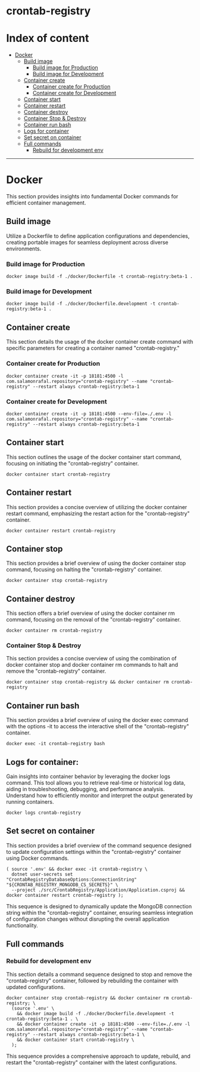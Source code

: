 # crontab-registry

# Index of content
* [Docker](#docker)
  * [Build image](#build-image)
    * [Build image for Production](#build-image-for-production)
    * [Build image for Development](#build-image-for-development)
  * [Container create](#container-create)
    * [Container create for Production](#container-create-for-production)
    * [Container create for Development](#container-create-for-development)
  * [Container start](#container-start)
  * [Container restart](#container-restart)
  * [Container destroy](#container-destroy)
  * [Container Stop & Destroy](#container-stop--destroy)
  * [Container run bash](#container-run-bash)
  * [Logs for container](#logs-for-container)
  * [Set secret on container](#set-secret-on-container)
  * [Full commands](#full-commands)
    * [Rebuild for development env](#rebuild-for-development-env)


---


# Docker 
This section provides insights into fundamental Docker commands for efficient container management.

## Build image
Utilize a Dockerfile to define application configurations and dependencies, creating portable images for seamless deployment across diverse environments.

### Build image for Production
```shell
docker image build -f ./docker/Dockerfile -t crontab-registry:beta-1 .
```

### Build image for Development
```shell
docker image build -f ./docker/Dockerfile.development -t crontab-registry:beta-1 .
```


## Container create
This section details the usage of the docker container create command with specific parameters for creating a container named "crontab-registry."

### Container create for Production
```shell
docker container create -it -p 18181:4500 -l com.salamonrafal.repository="crontab-registry" --name "crontab-registry" --restart always crontab-registry:beta-1
```

### Container create for Development
```shell
docker container create -it -p 18181:4500 --env-file=./.env -l com.salamonrafal.repository="crontab-registry" --name "crontab-registry" --restart always crontab-registry:beta-1
```


## Container start
This section outlines the usage of the docker container start command, focusing on initiating the "crontab-registry" container.

```shell
docker container start crontab-registry
```


## Container restart
This section provides a concise overview of utilizing the docker container restart command, emphasizing the restart action for the "crontab-registry" container.

```shell
docker container restart crontab-registry
```


## Container stop
This section provides a brief overview of using the docker container stop command, focusing on halting the "crontab-registry" container.

```shell
docker container stop crontab-registry
```


## Container destroy
This section offers a brief overview of using the docker container rm command, focusing on the removal of the "crontab-registry" container.

```shell
docker container rm crontab-registry
```

### Container Stop & Destroy
This section provides a concise overview of using the combination of docker container stop and docker container rm commands to halt and remove the "crontab-registry" container.

```shell
docker container stop crontab-registry && docker container rm crontab-registry
```


## Container run bash
This section provides a brief overview of using the docker exec command with the options -it to access the interactive shell of the "crontab-registry" container.
```shell
docker exec -it crontab-registry bash
```

## Logs for container:
Gain insights into container behavior by leveraging the docker logs command. This tool allows you to retrieve real-time or historical log data, aiding in troubleshooting, debugging, and performance analysis. Understand how to efficiently monitor and interpret the output generated by running containers.

```shell
docker logs crontab-registry
```

## Set secret on container
This section provides a brief overview of the command sequence designed to update configuration settings within the "crontab-registry" container using Docker commands.

```shell
( source '.env' && docker exec -it crontab-registry \
  dotnet user-secrets set "CrontabRegistryDatabaseOptions:ConnectionString" "${CRONTAB_REGISTRY_MONGODB_CS_SECRETS}" \
  --project ./src/CrontabRegistry/Application/Application.csproj && docker container restart crontab-registry );
```

This sequence is designed to dynamically update the MongoDB connection string within the "crontab-registry" container, ensuring seamless integration of configuration changes without disrupting the overall application functionality.

## Full commands

### Rebuild for development env
This section details a command sequence designed to stop and remove the "crontab-registry" container, followed by rebuilding the container with updated configurations.

```shell
docker container stop crontab-registry && docker container rm crontab-registry; \
  (source '.env' \
    && docker image build -f ./docker/Dockerfile.development -t crontab-registry:beta-1 . \
    && docker container create -it -p 18181:4500 --env-file=./.env -l com.salamonrafal.repository="crontab-registry" --name "crontab-registry" --restart always crontab-registry:beta-1 \
    && docker container start crontab-registry \
  );
```

This sequence provides a comprehensive approach to update, rebuild, and restart the "crontab-registry" container with the latest configurations.
